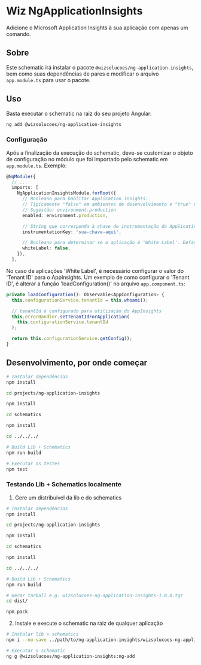 # Wiz NgApplicationInsights

Adicione o Microsoft Application Insights à sua aplicação com apenas um comando. 


## Sobre
Este schematic irá instalar o pacote `@wizsolucoes/ng-application-insights`, bem como suas dependências de pares e modificar o arquivo `app.module.ts` para usar o pacote.

## Uso
Basta executar o schematic na raiz do seu projeto Angular:
```bash
ng add @wizsolucoes/ng-application-insights
```

### Configuração
Após a finalização da execução do schematic, deve-se customizar o objeto de configuração no módulo que foi importado pelo schematic em `app.module.ts`. Exemplo:

```typescript
@NgModule({
  // ...
  imports: [
    NgApplicationInsightsModule.forRoot({
      // Booleano para hablitar Application Insights.
      // Típicamente "false" em ambientes de desenvolvimento e "true" em ambientes de produção.
      // Sugestão: environment.production
      enabled: environment.production,

      // String que corresponda à chave de instrumentação da Application Insights.
      instrumentationKey: 'sua-chave-aqui',

      // Booleano para determinar se a aplicação é 'White Label'. Default: false
      whiteLabel: false,
    }),
  ],
```

No caso de aplicações 'White Label', é necessário configurar o valor do 'Tenant ID' para o AppInsights. Um exemplo de como configurar o 'Tenant ID', é
alterar a função 'loadConfiguration()' no arquivo `app.component.ts`:

```typescript
private loadConfiguration(): Observable<AppConfiguration> {
  this.configurationService.tenantId = this.whoami();

  // tenantId é configurado para utilização do AppInsights
  this.errorHandler.setTenantIdForApplication(
    this.configurationService.tenantId
  );

  return this.configurationService.getConfig();
}
```

## Desenvolvimento, por onde começar

```bash
# Instalar dependências
npm install

cd projects/ng-application-insights

npm install

cd schematics

npm install

cd ../../../

# Build Lib + Schematics
npm run build

# Executar os testes
npm test
```

### Testando Lib + Schematics localmente

1. Gere um distribuível da lib e do schematics

```bash
# Instalar dependências
npm install

cd projects/ng-application-insights

npm install

cd schematics

npm install

cd ../../../

# Build Lib + Schematics
npm run build

# Gerar tarball e.g. wizsolucoes-ng-application-insights-1.0.0.tgz
cd dist/

npm pack
```

2. Instale e execute o schematic na raiz de qualquer aplicação
```bash
# Instalar lib + schematics
npm i --no-save ../path/to/ng-application-insights/wizsolucoes-ng-application-insights-1.0.0.tgz

# Executar o schematic
ng g @wizsolucoes/ng-application-insights:ng-add
```
